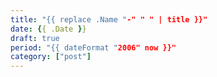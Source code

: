 ```yaml
---
title: "{{ replace .Name "-" " " | title }}"
date: {{ .Date }}
draft: true
period: "{{ dateFormat "2006" now }}"
category: ["post"]
---
```


